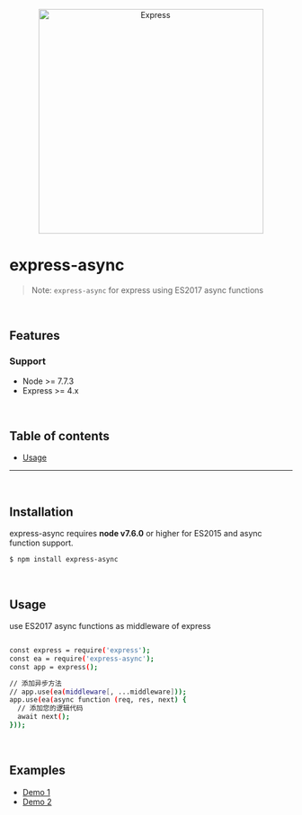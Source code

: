 <p align="center">
  <a href="http://expressjs.com/">
    <img alt="Express" src="https://imgsa.baidu.com/exp/w=480/sign=f7c149382d1f95caa6f593bef9167fc5/0824ab18972bd40755319fbb73899e510eb30985.jpg" width="400"/>
  </a>
</p>
<p align="center">
  <!--
  <a title="CII Best Practices" href="https://bestpractices.coreinfrastructure.org/projects/29"><img src="https://bestpractices.coreinfrastructure.org/projects/29/badge"></a>
  -->
</p>

# express-async

> Note: `express-async` for express using ES2017 async functions

<br/>

## Features

### Support
  * Node >= 7.7.3
  * Express >= 4.x

<br/>

## Table of contents

  - [Usage](#Usage)

---

<br/>

## Installation

express-async requires __node v7.6.0__ or higher for ES2015 and async function support.

```
$ npm install express-async
```

<br/>

## Usage

use ES2017 async functions as middleware of express

```bash

const express = require('express');
const ea = require('express-async');
const app = express();

// 添加异步方法
// app.use(ea(middleware[, ...middleware]));
app.use(ea(async function (req, res, next) {
  // 添加您的逻辑代码
  await next();
}));

```

<br/>

## Examples
  - [Demo 1](examples/easy-middleware)
  - [Demo 2](examples/complicated-middleware)
